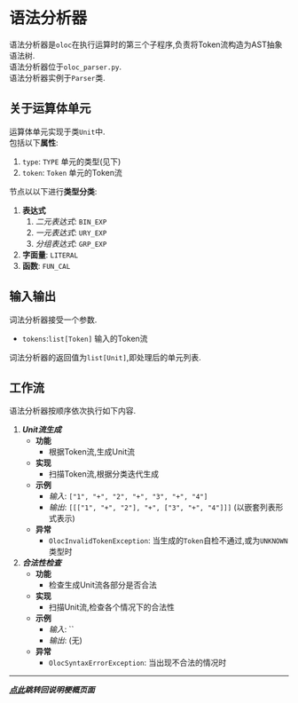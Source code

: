 # 语法分析器  

语法分析器是`oloc`在执行运算时的第三个子程序,负责将Token流构造为AST抽象语法树.  
语法分析器位于`oloc_parser.py`.  
语法分析器实例于`Parser`类.  

## 关于运算体单元  

运算体单元实现于类`Unit`中.  
包括以下**属性**:  

1. `type`: `TYPE` 单元的类型(见下)  
2. `token`: `Token` 单元的Token流

节点以以下进行**类型分类**:  

1. **表达式**  
    1. *二元表达式*: `BIN_EXP`  
    2. *一元表达式*: `URY_EXP`  
    3. *分组表达式*: `GRP_EXP`  
2. **字面量**: `LITERAL`  
3. **函数**: `FUN_CAL`

## 输入输出  

词法分析器接受一个参数.  

- `tokens`:`list[Token]` 输入的Token流  

词法分析器的返回值为`list[Unit]`,即处理后的单元列表.  

## 工作流  

语法分析器按顺序依次执行如下内容.  

1. ***Unit流生成***  
   - **功能**  
      - 根据Token流,生成Unit流      
   - **实现**  
      - 扫描Token流,根据分类迭代生成
   - **示例**  
      - *输入*: `["1", "+", "2", "+", "3", "+", "4"]`  
      - *输出*: `[[["1", "+", "2"], "+", ["3", "+", "4"]]]` (以嵌套列表形式表示)
   - **异常**  
      - `OlocInvalidTokenException`: 当生成的`Token`自检不通过,或为`UNKNOWN`类型时
2. ***合法性检查***  
   - **功能**  
      - 检查生成Unit流各部分是否合法      
   - **实现**  
      - 扫描Unit流,检查各个情况下的合法性     
   - **示例**  
      - *输入*: ``  
      - *输出*: (无)
   - **异常**  
      - `OlocSyntaxErrorException`: 当出现不合法的情况时  
     
---
***[点此](../项目说明梗概.md)跳转回说明梗概页面***  